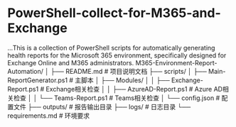# PowerShell-collect-for-M365-and-Exchange
...This is a collection of PowerShell scripts for automatically generating health reports for the Microsoft 365 environment, specifically designed for Exchange Online and M365 administrators.
M365-Environment-Report-Automation/
│
├── README.md                 # 项目说明文档
├── scripts/
│   ├── Main-ReportGenerator.ps1     # 主脚本
│   ├── Modules/
│   │   ├── Exchange-Report.ps1      # Exchange相关检查
│   │   ├── AzureAD-Report.ps1       # Azure AD相关检查
│   │   └── Teams-Report.ps1         # Teams相关检查
│   └── config.json                  # 配置文件
├── outputs/                        # 报告输出目录
├── logs/                          # 日志目录
└── requirements.md                # 环境要求
